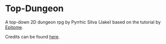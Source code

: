 # Top-Dungeon
A top-down 2D dungeon rpg by Pyrrhic Silva (Jake) based on the tutorial by [Epitome](https://www.youtube.com/watch?v=b8YUfee_pzc). 

Credits can be found [here](CREDITS). 
